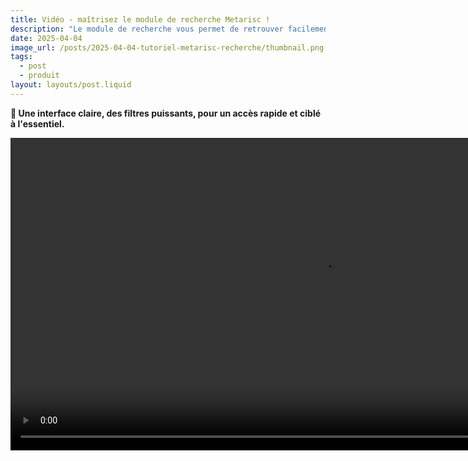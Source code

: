 ```yaml
---
title: Vidéo - maîtrisez le module de recherche Metarisc !
description: "Le module de recherche vous permet de retrouver facilement les établissements recevant du public et leurs informations."
date: 2025-04-04
image_url: /posts/2025-04-04-tutoriel-metarisc-recherche/thumbnail.png
tags:
  - post
  - produit
layout: layouts/post.liquid
---
```

**📁 Une interface claire, des filtres puissants, pour un accès rapide et ciblé à l'essentiel.**

<div class="d-flex justify-content-center mb-5">
  <video src="https://metarisc-docs.s3.fr-par.scw.cloud/Tutos/Recherche.mp4" controls width="1000"></video>
</div>
